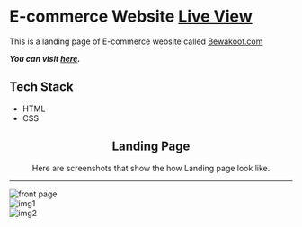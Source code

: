 # E-commerce Website  <a href="https://resilient-bavarois-80f56f.netlify.app/">Live View</a>

This is a landing page of E-commerce website called <a href="https://resilient-bavarois-80f56f.netlify.app/">Bewakoof.com</a>

**_You can visit [here](https://resilient-bavarois-80f56f.netlify.app/)._**

## Tech Stack

- HTML
- CSS

<h2 align="center">Landing Page</h2>
<p align="center">Here are screenshots that show the how Landing page look like.</p>

<hr/>

![front page](https://user-images.githubusercontent.com/113422735/220356962-f9b6bf32-5f8e-446c-a7bd-73189660eca5.png)
<br>
![img1](https://user-images.githubusercontent.com/113422735/220357106-3a6fb1a8-dde8-4b1f-a5b8-8022d9683512.png)
<br>
![img2](https://user-images.githubusercontent.com/113422735/220357114-a788b64e-8585-47e3-b2d6-948c45029fd9.png)
